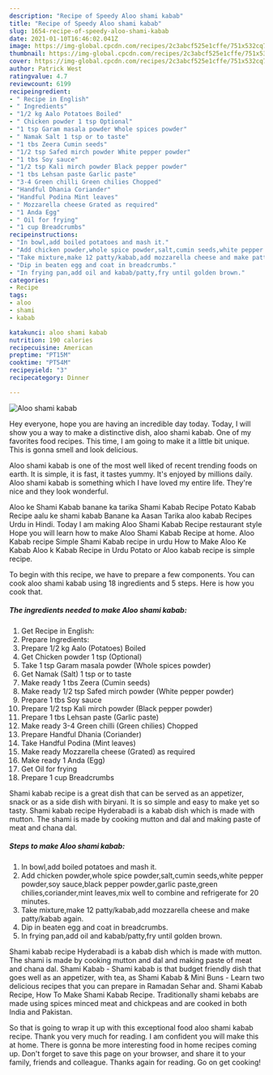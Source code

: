 ```yaml
---
description: "Recipe of Speedy Aloo shami kabab"
title: "Recipe of Speedy Aloo shami kabab"
slug: 1654-recipe-of-speedy-aloo-shami-kabab
date: 2021-01-10T16:46:02.041Z
image: https://img-global.cpcdn.com/recipes/2c3abcf525e1cffe/751x532cq70/aloo-shami-kabab-recipe-main-photo.jpg
thumbnail: https://img-global.cpcdn.com/recipes/2c3abcf525e1cffe/751x532cq70/aloo-shami-kabab-recipe-main-photo.jpg
cover: https://img-global.cpcdn.com/recipes/2c3abcf525e1cffe/751x532cq70/aloo-shami-kabab-recipe-main-photo.jpg
author: Patrick West
ratingvalue: 4.7
reviewcount: 6199
recipeingredient:
- " Recipe in English"
- " Ingredients"
- "1/2 kg Aalo Potatoes Boiled"
- " Chicken powder 1 tsp Optional"
- "1 tsp Garam masala powder Whole spices powder"
- " Namak Salt 1 tsp or to taste"
- "1 tbs Zeera Cumin seeds"
- "1/2 tsp Safed mirch powder White pepper powder"
- "1 tbs Soy sauce"
- "1/2 tsp Kali mirch powder Black pepper powder"
- "1 tbs Lehsan paste Garlic paste"
- "3-4 Green chilli Green chilies Chopped"
- "Handful Dhania Coriander"
- "Handful Podina Mint leaves"
- " Mozzarella cheese Grated as required"
- "1 Anda Egg"
- " Oil for frying"
- "1 cup Breadcrumbs"
recipeinstructions:
- "In bowl,add boiled potatoes and mash it."
- "Add chicken powder,whole spice powder,salt,cumin seeds,white pepper powder,soy sauce,black pepper powder,garlic paste,green chilies,coriander,mint leaves,mix well to combine and refrigerate for 20 minutes."
- "Take mixture,make 12 patty/kabab,add mozzarella cheese and make patty/kabab again."
- "Dip in beaten egg and coat in breadcrumbs."
- "In frying pan,add oil and kabab/patty,fry until golden brown."
categories:
- Recipe
tags:
- aloo
- shami
- kabab

katakunci: aloo shami kabab 
nutrition: 190 calories
recipecuisine: American
preptime: "PT15M"
cooktime: "PT54M"
recipeyield: "3"
recipecategory: Dinner

---
```



![Aloo shami kabab](https://img-global.cpcdn.com/recipes/2c3abcf525e1cffe/751x532cq70/aloo-shami-kabab-recipe-main-photo.jpg)

Hey everyone, hope you are having an incredible day today. Today, I will show you a way to make a distinctive dish, aloo shami kabab. One of my favorites food recipes. This time, I am going to make it a little bit unique. This is gonna smell and look delicious.

Aloo shami kabab is one of the most well liked of recent trending foods on earth. It is simple, it is fast, it tastes yummy. It's enjoyed by millions daily. Aloo shami kabab is something which I have loved my entire life. They're nice and they look wonderful.

Aloo ke Shami Kabab banane ka tarika Shami Kabab Recipe Potato Kabab Recipe aalu ke shami kabab Banane ka Aasan Tarika aloo kabab Recipes Urdu in Hindi. Today I am making Aloo Shami Kabab Recipe restaurant style Hope you will learn how to make Aloo Shami Kabab Recipe at home. Aloo Kabab recipe Simple Shami Kabab recipe in urdu How to Make Aloo Ke Kabab Aloo k Kabab Recipe in Urdu Potato or Aloo kabab recipe is simple recipe.


To begin with this recipe, we have to prepare a few components. You can cook aloo shami kabab using 18 ingredients and 5 steps. Here is how you cook that.

<!--inarticleads1-->

##### The ingredients needed to make Aloo shami kabab:

1. Get  Recipe in English:
1. Prepare  Ingredients:
1. Prepare 1/2 kg Aalo (Potatoes) Boiled
1. Get  Chicken powder 1 tsp (Optional)
1. Take 1 tsp Garam masala powder (Whole spices powder)
1. Get  Namak (Salt) 1 tsp or to taste
1. Make ready 1 tbs Zeera (Cumin seeds)
1. Make ready 1/2 tsp Safed mirch powder (White pepper powder)
1. Prepare 1 tbs Soy sauce
1. Prepare 1/2 tsp Kali mirch powder (Black pepper powder)
1. Prepare 1 tbs Lehsan paste (Garlic paste)
1. Make ready 3-4 Green chilli (Green chilies) Chopped
1. Prepare Handful Dhania (Coriander)
1. Take Handful Podina (Mint leaves)
1. Make ready  Mozzarella cheese (Grated) as required
1. Make ready 1 Anda (Egg)
1. Get  Oil for frying
1. Prepare 1 cup Breadcrumbs


Shami kabab recipe is a great dish that can be served as an appetizer, snack or as a side dish with biryani. It is so simple and easy to make yet so tasty. Shami kabab recipe Hyderabadi is a kabab dish which is made with mutton. The shami is made by cooking mutton and dal and making paste of meat and chana dal. 

<!--inarticleads2-->

##### Steps to make Aloo shami kabab:

1. In bowl,add boiled potatoes and mash it.
1. Add chicken powder,whole spice powder,salt,cumin seeds,white pepper powder,soy sauce,black pepper powder,garlic paste,green chilies,coriander,mint leaves,mix well to combine and refrigerate for 20 minutes.
1. Take mixture,make 12 patty/kabab,add mozzarella cheese and make patty/kabab again.
1. Dip in beaten egg and coat in breadcrumbs.
1. In frying pan,add oil and kabab/patty,fry until golden brown.


Shami kabab recipe Hyderabadi is a kabab dish which is made with mutton. The shami is made by cooking mutton and dal and making paste of meat and chana dal. Shami Kabab - Shami kabab is that budget friendly dish that goes well as an appetizer, with tea, as Shami Kabab &amp; Mini Buns - Learn two delicious recipes that you can prepare in Ramadan Sehar and. Shami Kabab Recipe, How To Make Shami Kabab Recipe. Traditionally shami kebabs are made using spices minced meat and chickpeas and are cooked in both India and Pakistan. 

So that is going to wrap it up with this exceptional food aloo shami kabab recipe. Thank you very much for reading. I am confident you will make this at home. There is gonna be more interesting food in home recipes coming up. Don't forget to save this page on your browser, and share it to your family, friends and colleague. Thanks again for reading. Go on get cooking!
